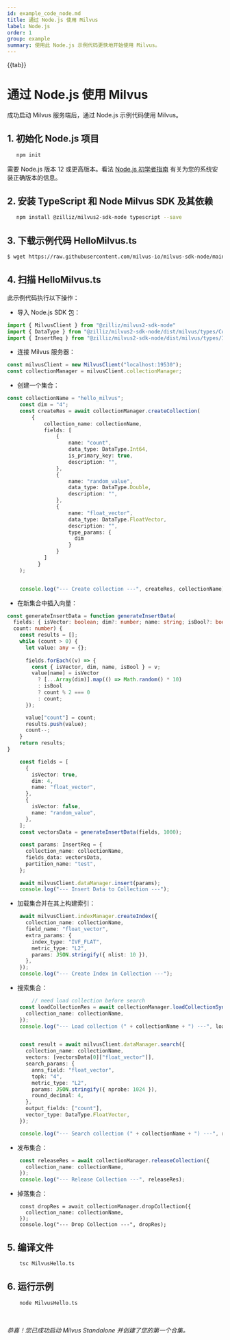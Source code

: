 ```yaml
---
id: example_code_node.md
title: 通过 Node.js 使用 Milvus
label: Node.js
order: 1
group: example
summary: 使用此 Node.js 示例代码更快地开始使用 Milvus。
---
```


{{tab}}

# 通过 Node.js 使用 Milvus

成功启动 Milvus 服务端后，通过 Node.js 示例代码使用 Milvus。

## 1. 初始化 Node.js 项目
```bash
   npm init
```  

<div class="alert note">
需要 Node.js 版本 12 或更高版本。看法 <a href="https://www.cloudbees.com/blog/node-js-tutorial">Node.js 初学者指南</a> 有关为您的系统安装正确版本的信息。
</div>



## 2. 安装 TypeScript 和 Node Milvus SDK 及其依赖

```bash
   npm install @zilliz/milvus2-sdk-node typescript --save
```


## 3. 下载示例代码 HelloMilvus.ts
```bash
$ wget https://raw.githubusercontent.com/milvus-io/milvus-sdk-node/main/example/HelloMilvus.ts
```

## 4. 扫描 HelloMilvus.ts

此示例代码执行以下操作：

- 导入 Node.js SDK 包：
```ts
import { MilvusClient } from "@zilliz/milvus2-sdk-node"
import { DataType } from "@zilliz/milvus2-sdk-node/dist/milvus/types/Common";
import { InsertReq } from "@zilliz/milvus2-sdk-node/dist/milvus/types/Insert";
```

- 连接 Milvus 服务器：
```ts
const milvusClient = new MilvusClient("localhost:19530");
const collectionManager = milvusClient.collectionManager;
```

- 创建一个集合：
```ts
const collectionName = "hello_milvus";
    const dim = "4";
    const createRes = await collectionManager.createCollection(
        {
            collection_name: collectionName,
            fields: [
                {
                    name: "count",
                    data_type: DataType.Int64,
                    is_primary_key: true,
                    description: "",
                }, 
                {
                    name: "random_value",
                    data_type: DataType.Double,
                    description: "",
                }, 
                {
                    name: "float_vector",
                    data_type: DataType.FloatVector,
                    description: "",
                    type_params: {
                      dim
                    }
                }
            ]
          }
    );


    console.log("--- Create collection ---", createRes, collectionName);
```


- 在新集合中插入向量：
```ts
const generateInsertData = function generateInsertData(
  fields: { isVector: boolean; dim?: number; name: string; isBool?: boolean }[],
  count: number) {
    const results = [];
    while (count > 0) {
      let value: any = {};
  
      fields.forEach((v) => {
        const { isVector, dim, name, isBool } = v;
        value[name] = isVector
          ? [...Array(dim)].map(() => Math.random() * 10)
          : isBool
          ? count % 2 === 0
          : count;
      });

      value["count"] = count;
      results.push(value);
      count--;
    }
    return results;
}

    const fields = [
      {
        isVector: true,
        dim: 4,
        name: "float_vector",
      },
      {
        isVector: false,
        name: "random_value",
      },
    ];
    const vectorsData = generateInsertData(fields, 1000);
  
    const params: InsertReq = {
      collection_name: collectionName,
      fields_data: vectorsData,
      partition_name: "test",
    };
  
    await milvusClient.dataManager.insert(params);
    console.log("--- Insert Data to Collection ---");
```

- 加载集合并在其上构建索引：
``` ts
    await milvusClient.indexManager.createIndex({
      collection_name: collectionName,
      field_name: "float_vector",
      extra_params: {
        index_type: "IVF_FLAT",
        metric_type: "L2",
        params: JSON.stringify({ nlist: 10 }),
      },
    });
    console.log("--- Create Index in Collection ---");
```

- 搜索集合：
```ts
        // need load collection before search
    const loadCollectionRes = await collectionManager.loadCollectionSync({
      collection_name: collectionName,
    });
    console.log("--- Load collection (" + collectionName + ") ---", loadCollectionRes);


    const result = await milvusClient.dataManager.search({
      collection_name: collectionName,
      vectors: [vectorsData[0]["float_vector"]],
      search_params: {
        anns_field: "float_vector",
        topk: "4",
        metric_type: "L2",
        params: JSON.stringify({ nprobe: 1024 }),
        round_decimal: 4,
      },
      output_fields: ["count"],
      vector_type: DataType.FloatVector,
    });

    console.log("--- Search collection (" + collectionName + ") ---", result);
```

- 发布集合：
```ts
    const releaseRes = await collectionManager.releaseCollection({
      collection_name: collectionName,
    });
    console.log("--- Release Collection ---", releaseRes);
``` 

- 掉落集合：
```tw
    const dropRes = await collectionManager.dropCollection({
      collection_name: collectionName,
    });
    console.log("--- Drop Collection ---", dropRes);
```

## 5. 编译文件
```bash
    tsc MilvusHello.ts
```


## 6. 运行示例
```bash
    node MilvusHello.ts
```


<br/>


*恭喜！您已成功启动 Milvus Standalone 并创建了您的第一个合集。*
